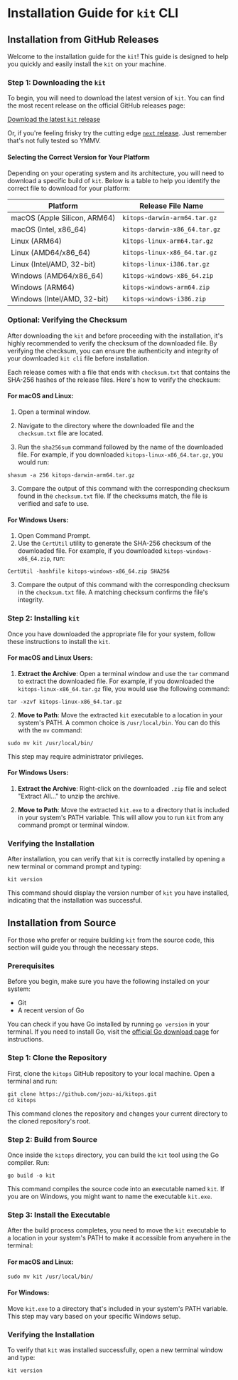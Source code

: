 # Installation Guide for `kit` CLI

## Installation from GitHub Releases
Welcome to the installation guide for the `kit`! This guide is designed to help you quickly and easily install the `kit` on your machine.

### Step 1: Downloading the `kit`

To begin, you will need to download the latest version of `kit`. You can find the most recent release on the official GitHub releases page:

[Download the latest `kit` release](https://github.com/jozu-ai/kitops/releases/latest)

Or, if you're feeling frisky try the cutting edge [`next` release](https://github.com/jozu-ai/kitops/releases/latest). Just remember that's not fully tested so YMMV.

#### Selecting the Correct Version for Your Platform

Depending on your operating system and its architecture, you will need to download a specific build of `kit`. Below is a table to help you identify the correct file to download for your platform:

| Platform                          | Release File Name               |
|-----------------------------------|---------------------------------|
| macOS (Apple Silicon, ARM64)      | `kitops-darwin-arm64.tar.gz`    |
| macOS (Intel, x86_64)             | `kitops-darwin-x86_64.tar.gz`   |
| Linux (ARM64)                     | `kitops-linux-arm64.tar.gz`     |
| Linux (AMD64/x86_64)              | `kitops-linux-x86_64.tar.gz`    |
| Linux (Intel/AMD, 32-bit)         | `kitops-linux-i386.tar.gz`      |
| Windows (AMD64/x86_64)            | `kitops-windows-x86_64.zip`     |
| Windows (ARM64)                   | `kitops-windows-arm64.zip`      |
| Windows (Intel/AMD, 32-bit)       | `kitops-windows-i386.zip`       |


### Optional: Verifying the Checksum

After downloading the `kit` and before proceeding with the installation, it's highly recommended to verify the checksum of the downloaded file. By verifying the checksum, you can ensure the authenticity and integrity of your downloaded `kit cli` file before installation.

Each release comes with a file that ends with `checksum.txt` that contains the SHA-256 hashes of the release files. Here's how to verify the checksum:

#### For macOS and Linux:

1. Open a terminal window.

2. Navigate to the directory where the downloaded file and the `checksum.txt` file are located.

3. Run the `sha256sum` command followed by the name of the downloaded file. For example, if you downloaded `kitops-linux-x86_64.tar.gz`, you would run:
```shell
shasum -a 256 kitops-darwin-arm64.tar.gz
```
3. Compare the output of this command with the corresponding checksum found in the `checksum.txt` file. If the checksums match, the file is verified and safe to use.

#### For Windows Users:

1. Open Command Prompt.
2. Use the `CertUtil` utility to generate the SHA-256 checksum of the downloaded file. For example, if you downloaded `kitops-windows-x86_64.zip`, run:
```shell
CertUtil -hashfile kitops-windows-x86_64.zip SHA256
```
3. Compare the output of this command with the corresponding checksum in the `checksum.txt` file. A matching checksum confirms the file's integrity.

### Step 2: Installing `kit`

Once you have downloaded the appropriate file for your system, follow these instructions to install the `kit`.

#### For macOS and Linux Users:

1. **Extract the Archive**: Open a terminal window and use the `tar` command to extract the downloaded file. For example, if you downloaded the `kitops-linux-x86_64.tar.gz` file, you would use the following command:

```shell
tar -xzvf kitops-linux-x86_64.tar.gz
```

2. **Move to Path**: Move the extracted `kit` executable to a location in your system's PATH. A common choice is `/usr/local/bin`. You can do this with the `mv` command:

```
sudo mv kit /usr/local/bin/
```
This step may require administrator privileges.

#### For Windows Users:

1. **Extract the Archive**: Right-click on the downloaded `.zip` file and select "Extract All..." to unzip the archive.

2. **Move to Path**: Move the extracted `kit.exe` to a directory that is included in your system's PATH variable. This will allow you to run `kit` from any command prompt or terminal window.


### Verifying the Installation

After installation, you can verify that `kit` is correctly installed by opening a new terminal or command prompt and typing:

```shell
kit version
```

This command should display the version number of `kit` you have installed, indicating that the installation was successful.


## Installation from Source

For those who prefer or require building `kit` from the source code, this section will guide you through the necessary steps.

### Prerequisites

Before you begin, make sure you have the following installed on your system:

- Git
- A recent version of Go

You can check if you have Go installed by running `go version` in your terminal. If you need to install Go, visit the [official Go download page](https://golang.org/dl/) for instructions.

### Step 1: Clone the Repository

First, clone the `kitops` GitHub repository to your local machine. Open a terminal and run:


```shell
git clone https://github.com/jozu-ai/kitops.git
cd kitops
```

This command clones the repository and changes your current directory to the cloned repository's root.

### Step 2: Build from Source

Once inside the `kitops` directory, you can build the `kit` tool using the Go compiler. Run:

```shell
go build -o kit
```

This command compiles the source code into an executable named `kit`. If you are on Windows, you might want to name the executable `kit.exe`.

### Step 3: Install the Executable

After the build process completes, you need to move the `kit` executable to a location in your system's PATH to make it accessible from anywhere in the terminal:

#### For macOS and Linux:

```shell
sudo mv kit /usr/local/bin/
```

#### For Windows:

Move `kit.exe` to a directory that's included in your system's PATH variable. This step may vary based on your specific Windows setup.

### Verifying the Installation

To verify that `kit` was installed successfully, open a new terminal window and type:

```shell
kit version
```
